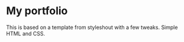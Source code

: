 # My portfolio

This is based on a template from styleshout with a few tweaks. Simple HTML and CSS.
